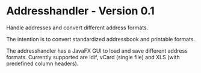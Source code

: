Addresshandler - Version 0.1
==============

Handle addresses and convert different address formats.

The intention is to convert standardized addressbook and printable formats.

The addresshandler has a JavaFX GUI to load and save different address formats. Currently supported are ldif, vCard (single file) and XLS (with predefined column headers).

